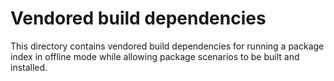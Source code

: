 # Vendored build dependencies

This directory contains vendored build dependencies for running a package index in offline mode while allowing
package scenarios to be built and installed.
